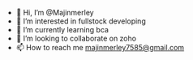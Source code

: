 - 👋 Hi, I’m @Majinmerley
- 👀 I’m interested in fullstock developing
- 🌱 I’m currently learning bca
- 💞️ I’m looking to collaborate on zoho
- 📫 How to reach me majinmerley7585@gmail.com

<!---
Majinmerley/Majinmerley is a ✨ special ✨ repository because its `README.md` (this file) appears on your GitHub profile.
You can click the Preview link to take a look at your changes.
--->
